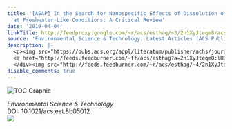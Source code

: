 ```yaml
---
title: '[ASAP] In the Search for Nanospecific Effects of Dissolution of Metallic Nanoparticles
  at Freshwater-Like Conditions: A Critical Review'
date: '2019-04-04'
linkTitle: http://feedproxy.google.com/~r/acs/esthag/~3/2n1XyJteqm8/acs.est.8b05012
source: 'Environmental Science & Technology: Latest Articles (ACS Publications)'
description: |-
  <p><img src="https://pubs.acs.org/appl/literatum/publisher/achs/journals/content/esthag/0/esthag.ahead-of-print/acs.est.8b05012/20190404/images/medium/es-2018-05012h_0008.gif" alt="TOC Graphic"/></p><div><cite>Environmental Science & Technology</cite></div><div>DOI: 10.1021/acs.est.8b05012</div><div class="feedflare">
  <a href="http://feeds.feedburner.com/~ff/acs/esthag?a=2n1XyJteqm8:lH1QsqxpdoA:yIl2AUoC8zA"><img src="http://feeds.feedburner.com/~ff/acs/esthag?d=yIl2AUoC8zA" border="0"></img></a>
  </div><img src="http://feeds.feedburner.com/~r/acs/esthag/~4/2n1XyJteqm8" height="1" width="1" ...
disable_comments: true
---
```

<p><img src="https://pubs.acs.org/appl/literatum/publisher/achs/journals/content/esthag/0/esthag.ahead-of-print/acs.est.8b05012/20190404/images/medium/es-2018-05012h_0008.gif" alt="TOC Graphic"/></p><div><cite>Environmental Science & Technology</cite></div><div>DOI: 10.1021/acs.est.8b05012</div><div class="feedflare">
<a href="http://feeds.feedburner.com/~ff/acs/esthag?a=2n1XyJteqm8:lH1QsqxpdoA:yIl2AUoC8zA"><img src="http://feeds.feedburner.com/~ff/acs/esthag?d=yIl2AUoC8zA" border="0"></img></a>
</div><img src="http://feeds.feedburner.com/~r/acs/esthag/~4/2n1XyJteqm8" height="1" width="1" ...